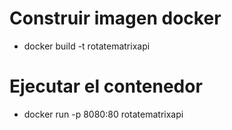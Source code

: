 # Construir imagen docker
 - docker build -t rotatematrixapi
# Ejecutar el contenedor
 - docker run -p 8080:80 rotatematrixapi
